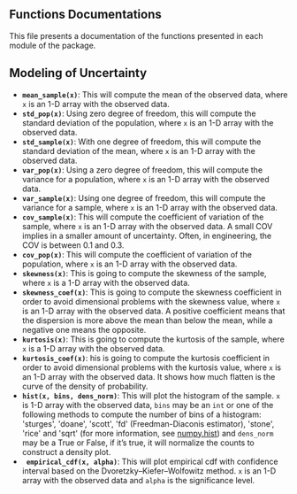 ## Functions Documentations
This file presents a documentation of the functions presented in each module of the package.

## Modeling of Uncertainty
* **``mean_sample(x)``**: This will compute the mean of the observed data, where ``x`` is an 1-D array with the observed data.
* **``std_pop(x)``**: Using zero degree of freedom, this will compute the standard deviation of the population, where ``x`` is an 1-D array with the observed data. 
* **``std_sample(x)``**: With one degree of freedom, this will compute the standard deviation of the mean, where ``x`` is an 1-D array with the observed data.
* **``var_pop(x)``**: Using a zero degree of freedom, this will compute the variance for a population, where ``x`` is an 1-D array with the observed data.
* **``var_sample(x)``**: Using one degree of freedom, this will compute the variance for a sample, where ``x`` is an 1-D array with the observed data.
* **``cov_sample(x)``**: This will compute the coefficient of variation of the sample, where ``x`` is an 1-D array with the observed data. A small COV implies in a smaller amount of uncertainty. Often, in engineering, the COV is between 0.1 and 0.3.
* **``cov_pop(x)``**: This will compute the coefficient of variation of the population, where ``x`` is an 1-D array with the observed data.
* **``skewness(x)``**:  This is going to compute the skewness of the sample, where ``x`` is a 1-D array with the observed data. 
* **``skewness_coef(x)``**: This is going to compute the skewness coefficient in order to avoid dimensional problems with the skewness value, where ``x`` is an 1-D array with the observed data. A positive coefficient means that the dispersion is more above the mean than below the mean, while a negative one means the opposite. 
* **``kurtosis(x)``**: This is going to compute the kurtosis of the sample, where ``x`` is a 1-D array with the observed data. 
* **``kurtosis_coef(x)``**: his is going to compute the kurtosis coefficient in order to avoid dimensional problems with the kurtosis value, where ``x`` is an 1-D array with the observed data. It shows how much flatten is the curve of the density of probability. 
* **``hist(x, bins, dens_norm)``**: This will plot the histogram of the sample. ``x`` is 1-D array with the observed data, ``bins`` may be an ``int`` or one of the following methods to compute the number of bins of a histogram: 'sturges', 'doane', 'scott', 'fd' (Freedman-Diaconis estimator), 'stone', 'rice' and 'sqrt' (for more information, see [numpy.hist](https://docs.scipy.org/doc/numpy/reference/generated/numpy.histogram.html)) and ``dens_norm`` may be a True or False, if it’s true, it will normalize the counts to construct a density plot.
* **`` empirical_cdf(x, alpha)``**: This will plot empirical cdf with confidence interval based on the Dvoretzky–Kiefer–Wolfowitz method. ``x`` is an 1-D array with the observed data and ``alpha`` is the significance level. 

